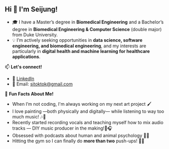 ## Hi 👋 I'm Seijung!

- 🎓 I have a Master’s degree in **Biomedical Engineering** and a Bachelor’s degree in **Biomedical Engineering & Computer Science** (double major) from Duke University. 
- 💡 I’m actively seeking opportunities in **data science, software engineering, and biomedical engineering**, and my interests are particularly in **digital health and machine learning for healthcare applications**.

📫 **Let's connect!**
- 💼 [LinkedIn](https://www.linkedin.com/in/seijungkim/)
- 📧 Email: sjtoktok@gmail.com

🎨 **Fun Facts About Me!**  
- When I’m not coding, I'm always working on my next art project 🖌️
- I love painting —both physically and digitally— while listening to way too much music! 🎶🎨   
- Recently started recording vocals and teaching myself how to mix audio tracks — DIY music producer in the making!🎤🎧  
- Obsessed with podcasts about human and animal psychology 🧠🐾  
- Hitting the gym so I can finally do **more than two** push-ups! 💪😆

<!--
**seij001/seij001** is a ✨ _special_ ✨ repository because its `README.md` (this file) appears on your GitHub profile.

Here are some ideas to get you started:
📌 **Projects I Contributed To**
- 🚀 [Project Name](https://github.com/original-owner/repository-name) – Description of your contribution.
- 🔬 [Another Project](https://github.com/original-owner/repository-name) – Short explanation.



- 🔭 I’m currently working on ...
- 🌱 I’m currently learning ...
- 👯 I’m looking to collaborate on ...
- 🤔 I’m looking for help with ...
- 💬 Ask me about ...
- 📫 How to reach me: ...
- 😄 Pronouns: ...
- ⚡ Fun fact: ...
-->
